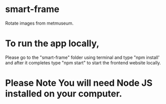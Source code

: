 # smart-frame
Rotate images from metmuseum. 

# To run the app locally,

Please go to the "smart-frame" folder using terminal and type "npm install' and after it completes type "npm start" to start the frontend website locally.

# Please Note You will need Node JS installed on your computer.